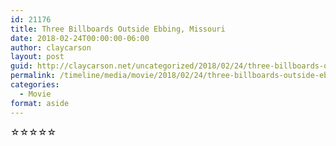 ```yaml
---
id: 21176
title: Three Billboards Outside Ebbing, Missouri
date: 2018-02-24T00:00:00-06:00
author: claycarson
layout: post
guid: http://claycarson.net/uncategorized/2018/02/24/three-billboards-outside-ebbing-missouri/
permalink: /timeline/media/movie/2018/02/24/three-billboards-outside-ebbing-missouri/
categories:
  - Movie
format: aside
---
```

<div class="media-details"></div>

<div class="media-creator"></div>

<div class="media-rating">☆☆☆☆☆</div>